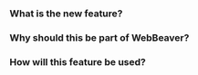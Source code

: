 ### What is the new feature?

### Why should this be part of WebBeaver?

### How will this feature be used?